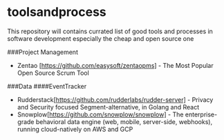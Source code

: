 # toolsandprocess

This repository will contains currated list of good tools and processes in software development especially the cheap and open source one


###Project Management
- Zentao [https://github.com/easysoft/zentaopms] - The Most Popular Open Source Scrum Tool

###Data
####EventTracker
- Rudderstack[https://github.com/rudderlabs/rudder-server] - Privacy and Security focused Segment-alternative, in Golang and React
- Snowplow[https://github.com/snowplow/snowplow] - The enterprise-grade behavioral data engine (web, mobile, server-side, webhooks), running cloud-natively on AWS and GCP
